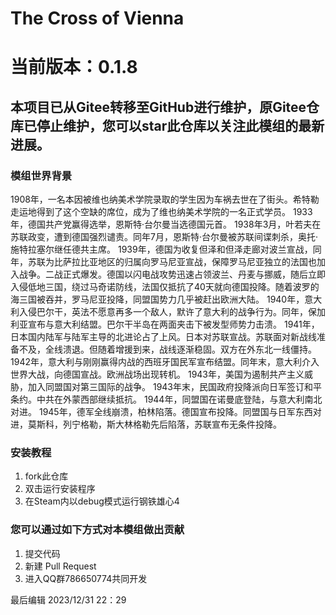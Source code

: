 # The Cross of Vienna
# 当前版本：0.1.8
## 本项目已从Gitee转移至GitHub进行维护，原Gitee仓库已停止维护，您可以star此仓库以关注此模组的最新进展。

### 模组世界背景
1908年，一名本因被维也纳美术学院录取的学生因为车祸去世在了街头。希特勒走运地得到了这个空缺的席位，成为了维也纳美术学院的一名正式学员。
1933年，德国共产党赢得选举，恩斯特·台尔曼当选德国元首。
1938年3月，叶若夫在苏联政变，遭到德国强烈谴责。同年7月，恩斯特·台尔曼被苏联间谍刺杀，奥托·施特拉塞尔继任德共主席。
1939年，德国为收复但泽和但泽走廊对波兰宣战，同年，苏联为比萨拉比亚地区的归属向罗马尼亚宣战，保障罗马尼亚独立的法国也加入战争。二战正式爆发。德国以闪电战攻势迅速占领波兰、丹麦与挪威，随后立即入侵低地三国，绕过马奇诺防线，法国仅抵抗了40天就向德国投降。随着波罗的海三国被吞并，罗马尼亚投降，同盟国势力几乎被赶出欧洲大陆。
1940年，意大利入侵巴尔干，英法不愿意再多一个敌人，默许了意大利的战争行为。同年，保加利亚宣布与意大利结盟。巴尔干半岛在两面夹击下被发型师势力击溃。
1941年，日本国内陆军与陆军主导的北进论占了上风。日本对苏联宣战。苏联面对新战线准备不及，全线溃退。但随着增援到来，战线逐渐稳固。双方在外东北一线僵持。
1942年，意大利与刚刚赢得内战的西班牙国民军宣布结盟。同年末，意大利介入世界大战，向德国宣战。欧洲战场出现转机。
1943年，美国为遏制共产主义威胁，加入同盟国对第三国际的战争。
1943年末，民国政府投降派向日军签订和平条约。中共在外蒙西部继续抵抗。
1944年，同盟国在诺曼底登陆，与意大利南北对进。
1945年，德军全线崩溃，柏林陷落。德国宣布投降。同盟国与日军东西对进，莫斯科，列宁格勒，斯大林格勒先后陷落，苏联宣布无条件投降。

### 安装教程

1.  fork此仓库
2.  双击运行安装程序
3.  在Steam内以debug模式运行钢铁雄心4

### 您可以通过如下方式对本模组做出贡献
1.  提交代码
2.  新建 Pull Request
3.  进入QQ群786650774共同开发

最后编辑 2023/12/31 22：29